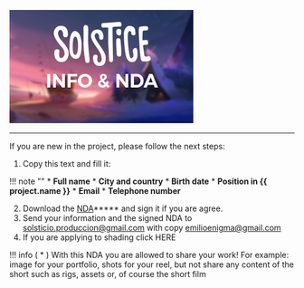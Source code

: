![{{ project.name }} Documentation](img/info_nda.png?style=centerme)

***

If you are new in the project, please follow the next steps:

1. Copy this text and fill it:

!!! note ""
    * **Full name**
    * **City and country**
    * **Birth date**
    * **Position in {{ project.name }}**
    * **Email**
    * **Telephone number**

2. Download the [NDA](/files/confidentiality_agreement.doc)***** and sign it if you are agree.
3. Send your information and the signed NDA to <solsticio.produccion@gmail.com> with copy <emilioenigma@gmail.com>
4. If you are applying to shading click HERE

!!! info
    ( * )  With this NDA you are allowed to share your work! For example: image for your portfolio, shots for your reel,
    but not share any content of the short such as rigs, assets or, of course the short film